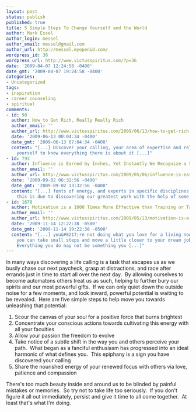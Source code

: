 ```yaml
---
layout: post
status: publish
published: true
title: 5 Simple Steps To Change Yourself and the World
author: Mark Essel
author_login: messel
author_email: messel@gmail.com
author_url: http://messel.myopenid.com/
wordpress_id: 36
wordpress_url: http://www.victusspiritus.com/?p=36
date: '2009-04-07 12:24:58 -0400'
date_gmt: '2009-04-07 19:24:58 -0400'
categories:
- Uncategorized
tags:
- inspiration
- career counseling
- spiritual
comments:
- id: 98
  author: How to Get Rich, Really Really Rich
  author_email: ''
  author_url: http://www.victusspiritus.com/2009/06/13/how-to-get-rich-really-really-rich/
  date: '2009-06-13 00:04:34 -0400'
  date_gmt: '2009-06-13 07:04:34 -0400'
  content: "[...] Discover your calling, your area of expertise and relentlessly push
    yourself to know everything there is about it [...]"
- id: 793
  author: Influence is Earned by Inches, Yet Instantly We Recognize a Star
  author_email: ''
  author_url: http://www.victusspiritus.com/2009/05/06/influence-is-earned-by-inches-yet-instantly-we-recognize-a-star/
  date: '2009-09-02 06:32:56 -0400'
  date_gmt: '2009-09-02 13:32:56 -0400'
  content: "[...] fonts of energy, and experts in specific disciplines.  Of course
    this is due to discovering our greatest work with the help of some [...]"
- id: 1670
  author: Motivation is a 1000 Times More Effective than Training or Talent
  author_email: ''
  author_url: http://www.victusspiritus.com/2009/05/13/motivation-is-a-1000-times-more-effective-than-training-or-talent/
  date: '2009-11-14 12:22:38 -0500'
  date_gmt: '2009-11-14 19:22:38 -0500'
  content: "[...] you&#8217;re not doing what you love for a living now, every day
    you can take small steps and move a little closer to your dream job or calling. 
    Everything you do may not be something you [...]"
---
```

<p>In many ways discovering a life calling is a task that escapes us as we busily chase our next paycheck, grasp at distractions, and race after errands just in time to start all over the next day.  By allowing ourselves to become automatons others treat us as such, helping to further bury our spirits and our most powerful gifts.  If we can only quiet down the outside noise for a few moments, and look inward, powerful potential is waiting to be revealed.  Here are five simple steps to help move you towards unleashing that potential:</p>
<ol>
<li>Scour the canvas of your soul for a positive force that burns brightest</li>
<li>Concentrate your conscious actions towards cultivating this energy with all your faculties</li>
<li>Allow your passion the freedom to evolve</li>
<li>Take notice of a subtle shift in the way you and others perceive your path.  What began as a fanciful enthusiasm has progressed into an ideal harmonic of what defines you.  This epiphany is a sign you have discovered your calling</li>
<li>Share the nourished energy of your renewed focus with others via love, patience and compassion</li>
</ol>
<p>There's too much beauty inside and around us to be blinded by painful mistakes or memories.  So try not to take life too seriously.  If you don't figure it all out immediately, persist and give it time to all come together.  At least that's what I'm doing.</p>
